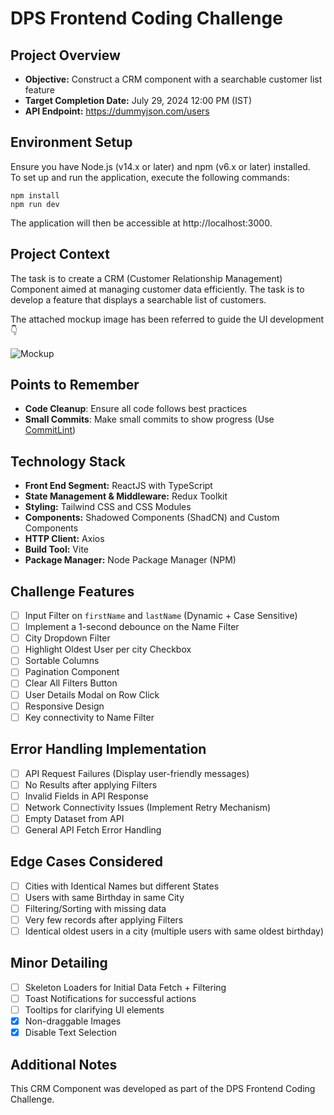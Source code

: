 # DPS Frontend Coding Challenge

## Project Overview

- **Objective:** Construct a CRM component with a searchable customer list feature
- **Target Completion Date:** July 29, 2024 12:00 PM (IST)
- **API Endpoint:** https://dummyjson.com/users

## Environment Setup

Ensure you have Node.js (v14.x or later) and npm (v6.x or later) installed.  
To set up and run the application, execute the following commands:

```
npm install
npm run dev
```

The application will then be accessible at http://localhost:3000.

## Project Context

The task is to create a CRM (Customer Relationship Management) Component aimed at managing customer data efficiently. The task is to develop a feature that displays a searchable list of customers.

The attached mockup image has been referred to guide the UI development 👇

![Mockup](images/mockup.png)

## Points to Remember

- **Code Cleanup**: Ensure all code follows best practices
- **Small Commits**: Make small commits to show progress (Use [CommitLint](https://commitlint.io/))

## Technology Stack

- **Front End Segment:** ReactJS with TypeScript
- **State Management & Middleware:** Redux Toolkit
- **Styling:** Tailwind CSS and CSS Modules
- **Components:** Shadowed Components (ShadCN) and Custom Components
- **HTTP Client:** Axios
- **Build Tool:** Vite
- **Package Manager:** Node Package Manager (NPM)

## Challenge Features

- [ ] Input Filter on `firstName` and `lastName` (Dynamic + Case Sensitive)
- [ ] Implement a 1-second debounce on the Name Filter
- [ ] City Dropdown Filter
- [ ] Highlight Oldest User per city Checkbox
- [ ] Sortable Columns
- [ ] Pagination Component
- [ ] Clear All Filters Button
- [ ] User Details Modal on Row Click
- [ ] Responsive Design
- [ ] Key connectivity to Name Filter

## Error Handling Implementation

- [ ] API Request Failures (Display user-friendly messages)
- [ ] No Results after applying Filters
- [ ] Invalid Fields in API Response
- [ ] Network Connectivity Issues (Implement Retry Mechanism)
- [ ] Empty Dataset from API
- [ ] General API Fetch Error Handling

## Edge Cases Considered

- [ ] Cities with Identical Names but different States
- [ ] Users with same Birthday in same City
- [ ] Filtering/Sorting with missing data
- [ ] Very few records after applying Filters
- [ ] Identical oldest users in a city (multiple users with same oldest birthday)

## Minor Detailing

- [ ] Skeleton Loaders for Initial Data Fetch + Filtering
- [ ] Toast Notifications for successful actions
- [ ] Tooltips for clarifying UI elements
- [x] Non-draggable Images
- [x] Disable Text Selection

## Additional Notes

This CRM Component was developed as part of the DPS Frontend Coding Challenge.
